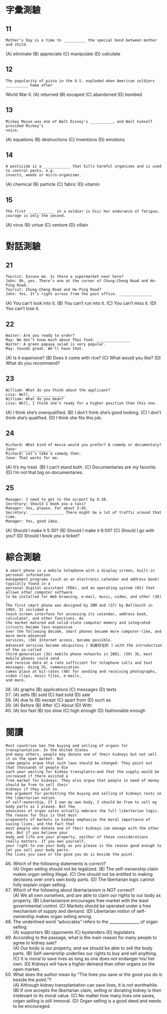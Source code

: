 # 字彙測驗
## 11
```
Mother’s Day is a time to __________ the special bond between mother and child.
```
(A) eliminate (B) appreciate (C) manipulate (D) calculate
## 12
``` 
The popularity of pizza in the U.S. exploded when American soldiers __________ home after
```
World War II.
(A) returned (B) escaped (C) abandoned (D) bombed
## 13
```
Mickey Mouse was one of Walt Disney’s __________, and Walt himself provided Mickey’s
voice.
```
(A) equations (B) destructions (C) inventions (D) emotions
## 14
```
A pesticide is a ____________ that kills harmful organisms and is used to control pests, e.g.
insects, weeds or micro-organisms.
```
(A) chemical (B) particle (C) fabric (D) vitamin
## 15
```
The first ____________ in a soldier is his/ her endurance of fatigue; courage is only the second.
```
(A) virus (B) virtue (C) venture (D) villain 

# 對話測驗
## 21
```
Tourist: Excuse me. Is there a supermarket near here?
John: Oh, yes. There’s one at the corner of Chung-Cheng Road and Ho-Ping Road.
Tourist: Chung-Cheng Road and Ho-Ping Road?
John: Yes. It’s right across from the post office. _______________
```
(A) You can’t look into it.
(B) You can’t run into it.
(C) You can’t miss it.
(D) You can’t lose it.
## 22
```
Waiter: Are you ready to order?
May: We don’t know much about Thai food. _______________
Waiter: A green papaya salad is very popular.
May: Sounds great. We’ll have that.
```
(A) Is it expensive?
(B) Does it come with rice?
(C) What would you like?
(D) What do you recommend?
## 23 
```
William: What do you think about the applicant?
Lisa: Well, _______________
William: What do you mean?
Lisa: Well, I think she’s ready for a higher position than this one.
```
(A) I think she’s overqualified.
(B) I don’t think she’s good looking.
(C) I don’t think she’s qualified.
(D) I think she fits this job.
## 24
``` 
Richard: What kind of movie would you prefer? A comedy or documentary?
Jane: _______________
Richard: Let’s take a comedy then.
Jane: That works for me.
```
(A) It’s my treat.
(B) I can’t stand both.
(C) Documentaries are my favorite.
(D) I’m not that big on documentaries.
## 25
```
Manager: I need to get to the airport by 6:30.
Secretary: Should I book you a taxi?
Manager: Yes, please. For about 5:45.
Secretary: _______________ There might be a lot of traffic around that time.
Manager: Yes, good idea.
```
(A) Should I make it 5:30?
(B) Should I make it 6:00?
(C) Should I go with you?
(D) Should I book you a ticket?

# 綜合測驗
```
A smart phone is a mobile telephone with a display screen, built-in personal information
management programs (such as an electronic calendar and address book) typically found in a
personal digital assistant (PDA), and an operating system (OS) that allows other computer software
to be installed for Web browsing, e-mail, music, video, and other (36) .
The first smart phone was designed by IBM and (37) by BellSouth in 1993. It included a
touch screen interface for accessing its calendar, address book, calculator, and other functions. As
the market matured and solid-state computer memory and integrated circuits became less expensive
over the following decade, smart phones became more computer-like, and more more-advanced
services, (38) Internet access, became possible.
Advanced services became ubiquitous ( 到處存在的 ) with the introduction of the so-called
third-generation (3G) mobile phone networks in 2001. (39) 3G, most mobile phones could send
and receive data at a rate sufficient for telephone calls and text messages. Using 3G, communication
takes place at bit-rates (40) for sending and receiving photographs, video clips, music files, e-mails,
and more.
```
36. (A) graphs (B) applications (C) messages (D) texts
37. (A) sells (B) sold (C) had sold (D) sale
38. (A) due to (B) except (C) apart from (D) such as
39. (A) Before (B) After (C) About (D) With
40. (A) too fast (B) too slow (C) high enough (D) fashionable enough

# 閱讀
```
Most countries ban the buying and selling of organs for transplantation. In the United States
and many others, people may donate one of their kidneys but not sell it on the open market. But
some people argue that such laws should be changed. They point out that thousands of people die
each year waiting for kidney transplants—and that the supply would be increased if there existed a
free market for kidneys. They also argue that people in need of money should be free to sell their
kidneys if they wish to.
One argument for permitting the buying and selling of kidneys rests on the libertarian notion
of self-ownership. If I own my own body, I should be free to sell my body parts as I please. But few
advocates of organ sales actually embrace the full libertarian logic. The reason for this is that most
proponents of markets in kidney emphasize the moral importance of saving lives, and the fact that
most people who donate one of their kidneys can manage with the other one. But if you believe your
body and life are your property, neither of these considerations really matters. If you own yourself,
your right to use your body as you please is the reason good enough to let you sell your body parts.
The lives you save or the good you do is beside the point.
```
46. Which of the following statements is correct?  
(A) Organ selling should not be legalized.
(B) The self-ownership claim makes organ selling illegal.
(C) One should not be entitled to making decisions over one’s own body parts.
(D) The libertarian logic cannot fully explain organ selling.
47. Which of the following about libertarianism is NOT correct?  
(A) We all own ourselves, and are able to claim our rights to our body as property.
(B) Libertarianism encourages free market with the least governmental control.
(C) Markets should be operated under a free mechanism of supply and demand.
(D) Libertarian notion of self-ownership makes organ selling wrong.
48. The underlined word “advocates” refers to the _______________ of organ selling.  
(A) supporters (B) opponents (C) bystanders (D) legislators
49. According to the passage, what is the main reason for many people to agree to kidney sale?  
(A) Our body is our property, and we should be able to sell the body parts.
(B) Self-ownership underlies our rights to buy and sell anything.
(C) It is moral to save lives as long as one does not endanger his/ her own.
(D) Kidneys will have a higher demand than other organs on the open market.
50. What does the author mean by “The lives you save or the good you do is beside the point.”?  
(A) Although kidney transplantation can save lives, it is not worthwhile.
(B) If one accepts the libertarian claim, selling or donating kidney is then irrelevant to its moral
value.
(C) No matter how many lives one saves, organ selling is still immoral.
(D) Organ selling is a good deed and needs to be encouraged.